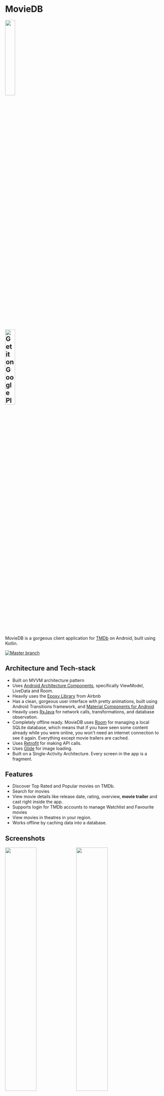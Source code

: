 <h1>MovieDB</h1>
<img src="https://user-images.githubusercontent.com/24315306/52174146-ca69b580-27b5-11e9-96e3-376b49933c0f.png" width="25%"></img>

<a href='https://play.google.com/store/apps/details?id=com.kshitijchauhan.haroldadmin.moviedb&pcampaignid=MKT-Other-global-all-co-prtnr-py-PartBadge-Mar2515-1'><img alt='Get it on Google Play' src='https://play.google.com/intl/en_us/badges/images/generic/en_badge_web_generic.png' width="25%"/></a>
----------------------------------------------------------------

MovieDB is a gorgeous client application for [TMDb](https://www.themoviedb.org) on Android, built using Kotlin.

[![Master branch](https://travis-ci.com/haroldadmin/MovieDB.svg?branch=master)](https://travis-ci.com/haroldadmin/MovieDB.svg?branch=master)

## Architecture and Tech-stack

* Built on MVVM architecture pattern
* Uses [Android Architecture Components](https://developer.android.com/topic/libraries/architecture/), specifically ViewModel, LiveData and Room.
* Heavily uses the [Epoxy Library](https://github.com/airbnb/epoxy/) from Airbnb
* Has a clean, gorgeous user interface with pretty animations, built using Android Transitions framework, and [Material Components for Android](https://github.com/material-components/material-components-android)
* Heavily uses [RxJava](https://github.com/ReactiveX/RxJava) for network calls, transformations, and database observation.
* Completely offline ready. MovieDB uses [Room](https://developer.android.com/topic/libraries/architecture/room) for managing a local SQLite database, which means that if you have seen some content already while you were online, you won't need an internet connection to see it again. Everything except movie trailers are cached.
* Uses [Retrofit](https://square.github.io/retrofit/) for making API calls.
* Uses [Glide](https://github.com/bumptech/glide) for image loading.
* Built on a Single-Activity Architecture. Every screen in the app is a fragment.

## Features
* Discover Top Rated and Popular movies on TMDb.
* Search for movies
* View movie details like release date, rating, overview, **movie trailer** and cast right inside the app.
* Supports login for TMDb accounts to manage Watchlist and Favourite movies
* View movies in theatres in your region.
* Works offline by caching data into a database.

## Screenshots
<img src="https://user-images.githubusercontent.com/24315306/52173451-106d4c00-27ab-11e9-895e-6b8a429c12c9.png" width="45%"></img> <img src="https://user-images.githubusercontent.com/24315306/52173453-14996980-27ab-11e9-966b-c71e293bc250.png" width="45%"></img> <img src="https://user-images.githubusercontent.com/24315306/52173454-182cf080-27ab-11e9-916c-c05e4a438980.png" width="45%"></img> <img src="https://user-images.githubusercontent.com/24315306/52173452-12cfa600-27ab-11e9-92de-6358d7532402.png" width="45%"></img> 


## Planned Features
* Notify the user when an unreleased movie in their watchlist is released.
* Get movie recommendations based on any given movie
* ~~Safer networking calls by wrapping Retrofit responses into a Resource class to have Success and Failure response types~~
* ~~Migrate to [MVRx](https://github.com/airbnb/mvrx) at some point.~~
